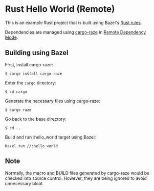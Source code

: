 # Rust Hello World (Remote)

This is an example Rust project that is built using Bazel's [Rust rules](https://github.com/bazelbuild/rules_rust).  

Dependencies are managed using [cargo-raze](https://github.com/google/cargo-raze) in [Remote Dependency Mode](https://github.com/google/cargo-raze#remote-dependency-mode).

## Building using Bazel
First, install cargo-raze:
```shell
$ cargo install cargo-raze
```
Enter the `cargo` directory:
```shell
$ cd cargo
```
Generate the necessary files using cargo-raze:
```shell
$ cargo raze
```
Go back to the base directory:
```shell
$ cd ..
```
Build and run :hello_world target using Bazel:
```shell
bazel run //:hello_world
```
## Note
Normally, the macro and BUILD files generated by cargo-raze would be checked into source control.
However, they are being ignored to avoid unnecessary bloat.
